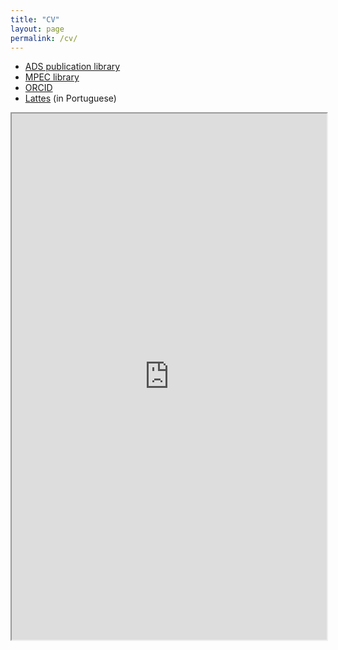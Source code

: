 ```yaml
---
title: "CV"
layout: page
permalink: /cv/
---
```

- [ADS publication library](https://ui.adsabs.harvard.edu/public-libraries/qUR2U9_SQLScOJCUtxKUZA)
- [MPEC library](./mpec.md)
- [ORCID](https://orcid.org/0000-0003-0743-9422)
- [Lattes](http://lattes.cnpq.br/2191790769808072) (in Portuguese)

<iframe src="https://docs.google.com/file/d/189rz6r4C7gRKUvagPIC17vQpXfSUgU8s/preview" width="100%" height="842"></iframe>


